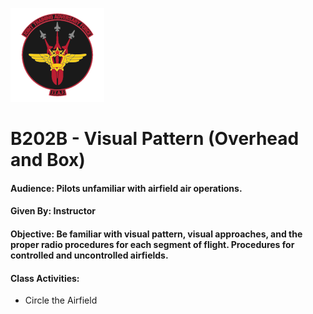 ![JTAF Logo](../img/Logo.png)

# B202B - Visual Pattern (Overhead and Box)

#### Audience: Pilots unfamiliar with airfield air operations.
#### Given By: Instructor
#### Objective: Be familiar with visual pattern, visual approaches, and the proper radio procedures for each segment of flight. Procedures for controlled and uncontrolled airfields.

#### Class Activities:
* Circle the Airfield